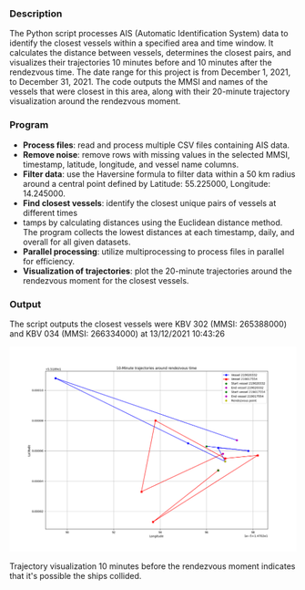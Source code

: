 ### Description
The Python script processes AIS (Automatic Identification System) data to identify the closest vessels within a specified area and time window. It calculates the distance between vessels, determines the closest pairs, and visualizes their trajectories 10 minutes before and 10 minutes after the rendezvous time. The date range for this project is from December 1, 2021, to December 31, 2021. The code outputs the MMSI and names of the vessels that were closest in this area, along with their 20-minute trajectory visualization around the rendezvous moment.

### Program

- **Process files**: read and process multiple CSV files containing AIS data.
- **Remove noise**: remove rows with missing values in the selected  MMSI, timestamp, latitude, longitude, and vessel name columns.
- **Filter data**: use the Haversine formula to filter data within a 50 km radius around a central point defined by Latitude: 55.225000, Longitude: 14.245000.
- **Find closest vessels**: identify the closest unique pairs of vessels at different times
- tamps by calculating distances using the Euclidean distance method. The program collects the lowest distances at each timestamp, daily, and overall for all given datasets.
- **Parallel processing**: utilize multiprocessing to process files in parallel for efficiency.
- **Visualization of trajectories**: plot the 20-minute trajectories around the rendezvous moment for the closest vessels. 

### Output
The script outputs the closest vessels were KBV 302 (MMSI: 265388000) and KBV 034 (MMSI: 266334000) at 13/12/2021 10:43:26

![Trajectory Plot](https://github.com/MatasSepikas/BigDataExam/blob/main/trajectory_plot.png)

Trajectory visualization 10 minutes before the rendezvous moment indicates that it's possible the ships collided.
